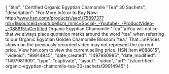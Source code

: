 {
    "title": "Certified Organic Egyptian Chamomile \"Tea\"  30 Sachets",
    "description": "For More Info or to Buy Now: http:\/\/www.hsn.com\/products\/seo\/7589737?rdr=1&sourceid=youtube&cm_mmc=Social-_-Youtube-_-ProductVideo-_-088815\nCertified Organic Egyptian Chamomile \"Tea\" \nYou will notice that we always place quotation marks around the word \"tea\" when referring to our Organic Egyptian Golden Chamomile Blossom \"tea.\" That...\nPrices shown on the previously recorded video may not represent the current price.  View hsn.com to view the current selling price. HSN Item #088815",
    "videoid": "99914945",
    "date_created": "1497980985",
    "date_modified": "1497981609",
    "type": "captivate",
    "layout": "video",
    "url": "\/v\/certified-organic-egyptian-chamomile-tea-30-sachets\/99914945"
}